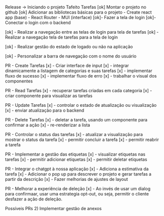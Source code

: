 Release -> Iniciando o projeto Tafeito
Tarefas
[ok] Montar o projeto no github
[ok] Adicionar as bibliotecas básicas para o projeto
    - Create react app (base)
    - React Router
    - MUI (interface)
[ok]- Fazer a tela de login
[ok]- Conectar o login com o backend


[ok] - Realizar a navegação entre as telas de login para tela de tarefas
[ok] - Realizar a navegação tela de tarefas para a tela de login

[ok] - Realizar gestão do estado de logado ou não na aplicação

[ok] - Personalizar a barra de navegação com o nome do usuário


PR - Create Tarefas
[x] - Criar interface de input
[x] - integrar dinamicamente a listagem de categorias e suas tarefas
[x] - implementar fluxo de  sucesso
[x] - implementar fluxo de erro
[x] - trabalhar o visual dos componentes

PR - Read Tarefas
[x] - recuperar tarefas criadas em cada categoria
[x] - criar componente para visualizar as tarefas

PR - Update Tarefas
[x] - controlar o estado de atualização ou visualização
[x] - enviar atualização para o backend

PR - Delete Tarefas
[x] - deletar a tarefa, usando um componente para confirmar a ação
[x] - re-renderizar a lista

PR - Controlar o status das tarefas
[x] - atualizar a visualização para mostrar o status da tarefa
[x] - permitir concluir a tarefa
[x] - permitir reabrir a tarefa

PR - Implementar a gestão das etiquetas
[x] - visualizar etiquetas nas tarefas
[x] - permitir adicionar etiquetas
[x] - permitir deletar etiquetas

PR - Integrar o chatgpt à nossa aplicação
[x] - Adiciona a estimativa da tarefa
[x] - Adicionar o pop up para descrever o projeto e gerar tarefas a partir da descrição
[x] - Fazer melhorias de ajustes de layout

PR - Melhorar a experiência de deleção
[x] - Ao invés de usar um dialog para confirmaar, usar uma estrategia opt-out, ou seja, permitir o cliente desfazer a ação de deleção.

Possíveis PRs
2) Implementar gestão de anexos